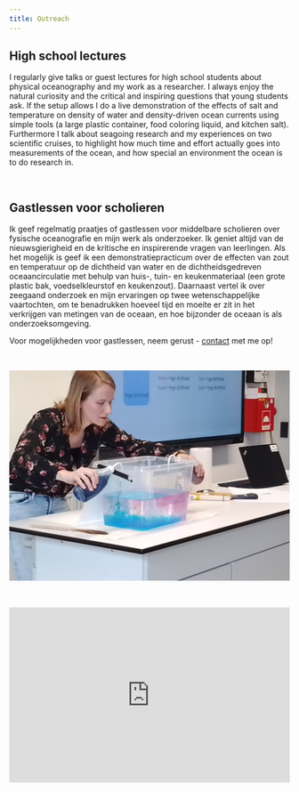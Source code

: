 ```yaml
---
title: Outreach
---
```


## High school lectures

I regularly give talks or guest lectures for high school students about physical oceanography and my work as a researcher. I always enjoy the natural curiosity and the critical and inspiring questions that young students ask. If the setup allows I do a live demonstration of the effects of salt and temperature on density of water and density-driven ocean currents using simple tools (a large plastic container, food coloring liquid, and kitchen salt). Furthermore I talk about seagoing research and my experiences on two scientific cruises, to highlight how much time and effort actually goes into measurements of the ocean, and how special an environment the ocean is to do research in.

&nbsp;
&nbsp;

## Gastlessen voor scholieren

Ik geef regelmatig praatjes of gastlessen voor middelbare scholieren over fysische oceanografie en mijn werk als onderzoeker. Ik geniet altijd van de nieuwsgierigheid en de kritische en inspirerende vragen van leerlingen. Als het mogelijk is geef ik een demonstratiepracticum over de effecten van zout en temperatuur op de dichtheid van water en de dichtheidsgedreven oceaancirculatie met behulp van huis-, tuin- en keukenmateriaal (een grote plastic bak, voedselkleurstof en keukenzout). Daarnaast vertel ik over zeegaand onderzoek en mijn ervaringen op twee wetenschappelijke vaartochten, om te benadrukken hoeveel tijd en moeite er zit in het verkrijgen van metingen van de oceaan, en hoe bijzonder de oceaan is als onderzoeksomgeving.

Voor mogelijkheden voor gastlessen, neem gerust - [contact](./contact.md) met me op!

&nbsp;
&nbsp;

![gastles](./images/gastles.jpeg)

&nbsp;
&nbsp;

<iframe width="100%" height="315" src="https://www.youtube.com/embed/0KwDSIabhew?si=Ri5WVBxfk8qVb_aR" title="YouTube video player" frameborder="0" allow="accelerometer; autoplay; clipboard-write; encrypted-media; gyroscope; picture-in-picture; web-share" referrerpolicy="strict-origin-when-cross-origin" allowfullscreen></iframe>
